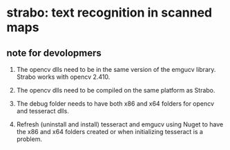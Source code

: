 # strabo: text recognition in scanned maps

## note for devolopmers
1. The opencv dlls need to be in the same version of the emgucv library. Strabo works with opencv 2.410.

2. The opencv dlls need to be compiled on the same platform as Strabo.

3. The debug folder needs to have both x86 and x64 folders for opencv and tesseract dlls.

4. Refresh (uninstall and install) tesseract and emgucv using Nuget to have the x86 and x64 folders created or when initializing tesseract is a problem.

